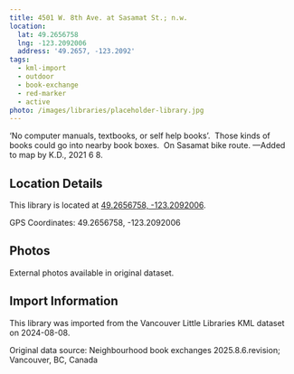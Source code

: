 ```yaml
---
title: 4501 W. 8th Ave. at Sasamat St.; n.w.
location:
  lat: 49.2656758
  lng: -123.2092006
  address: '49.2657, -123.2092'
tags:
  - kml-import
  - outdoor
  - book-exchange
  - red-marker
  - active
photo: /images/libraries/placeholder-library.jpg
---
```

‘No computer manuals, textbooks, or self help books’.  Those kinds of books could go into nearby book boxes.  On Sasamat bike route.
—Added to map by K.D., 2021 6 8.

## Location Details

This library is located at [49.2656758, -123.2092006](https://www.google.com/maps?q=49.2656758,-123.2092006).

GPS Coordinates: 49.2656758, -123.2092006

## Photos

External photos available in original dataset.

## Import Information

This library was imported from the Vancouver Little Libraries KML dataset on 2024-08-08.

Original data source: Neighbourhood book exchanges 2025.8.6.revision; Vancouver, BC, Canada
